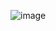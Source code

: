 ![image](https://github.com/AbelMasson/Echantillonage-d-cisionnel/blob/main/Screenshot%20RShiny.png)
